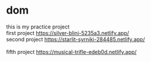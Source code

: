 # dom
this is my practice project 
<br>
first project https://silver-blini-5235a3.netlify.app/ 
<br>
second project https://starlit-syrniki-284485.netlify.app/  
<br>
fifth project https://musical-trifle-edeb0d.netlify.app/
